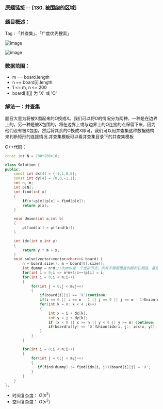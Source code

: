 ### 原题链接 -- [[130. 被围绕的区域](https://leetcode.cn/problems/surrounded-regions/)]

### 题目概述：
Tag : 「并查集」、「广度优先搜索」

![image](https://user-images.githubusercontent.com/99656524/201520626-7bb44651-5a19-477c-a478-56535b1fca5c.png)

![image](https://user-images.githubusercontent.com/99656524/201520629-bf8da5ed-cc98-4118-a73d-6195db3e7575.png)

### 数据范围：
* m == board.length
* n == board[i].length
* 1 <= m, n <= 200
* board[i][j] 为 'X' 或 'O'

### 解法一：并查集
题目大意为将被X围起来的O换成X。我们可以将O的情况分为两种，一种是在边界上的，另一种是被X包围的，将在边界上或与边界上的O连接的点保留下来，因为他们没有被X包围，然后将其余的O换成X即可，我们可以用并查集这种数据结构来判断矩形的连接情况.并查集模板可以看并查集目录下的并查集模板

C++代码：
```cpp
const int N = 200*200+10;

class Solution {
public:
    const int dx[4] = {-1,1,0,0};
    const int dy[4] = {0,0,-1,1};
    int n, m;
    int p[N];
    int find(int x)
    {
        if(x!=p[x])p[x] = find(p[x]);
        return p[x];
    }

    void Union(int a,int b)
    {
        p[find(a)] = p[find(b)];
    }

    int idx(int x,int y)
    {
        return y * m + x;
    }
    void solve(vector<vector<char>>& board) {
        n = board.size(), m = board[0].size();
        int dummy = n*m;//dummy是一个虚拟节点，所有不需要覆盖的都和它相连，最后在遍历一遍，没有和dummy相连的就置为'X'。
        for(int i = 0;i <= n*m+1;i++)p[i] = i;
        for(int i = 0;i < n;i++)
        {
            for(int j = 0;j < m;j++)
            {
                if(board[i][j] == 'X')continue;
                if(i == 0 || i == n - 1 || j == 0 || j == m - 1)Union(dummy, idx(i, j));
                for(int k = 0; k < 4 ;k++)
                {
                    int x = i + dx[k];
                    int y = j + dy[k];
                    if (x < 0 || x >= n || y < 0 || y >= m) continue;
                    if(board[x][y] == 'O')Union(idx(i, j), idx(x, y));
                }
            }
        }

        for(int i = 0;i < n;i++)
        {
            for(int j = 0;j < m;j++)
            {
               if(find(dummy) != find(idx(i, j)))board[i][j] = 'X';
            }
        }
    }
};
```
* 时间复杂度： $O(n^2)$
* 空间复杂度： $O(n^2)$ 
